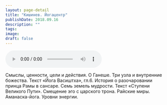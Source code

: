 ```yaml
---
layout: page-detail
title: "Кишинев. Йогацентр"
publishDate: 2018.09.16
description: ""
tags:
image:
draft: false
---
```


<audio title="2018.09.16 - Кишинев. Йогацентр.mp3" src="/upload/iblock/934/9345cc2eb8179d11f05da00b11e1b661.mp3" controls=""></audio>

 Смыслы, ценности, цели и действия. О Ганеше. Три узла и внутренние божества. Текст «Йога Васиштха», гл.6\. История о разочаровании принца Рамы в сансаре. Семь земель мудрости. Текст «Ступени Великого Пути». Смещение эго с царского трона. Райские миры. Аманаска-йога. Уровни энергии.

  
